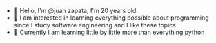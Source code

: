 - 👋 Hello, I'm @juan zapata, I'm 20 years old.
- 👀 I am interested in learning everything possible about programming since I study software engineering and I like these topics
- 🌱 Currently I am learning little by little more than everything python

<!---
jpz2004/jpz2004 is a ✨ special ✨ repository because its `README.md` (this file) appears in your GitHub profile.
You can click the Preview link to see the changes.
--->
